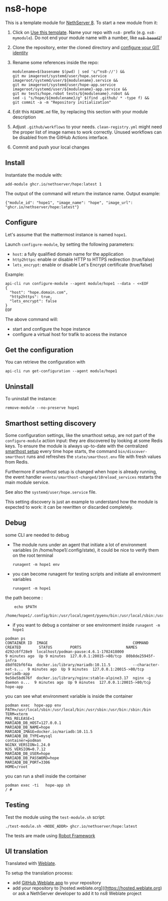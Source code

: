 # ns8-hope

This is a template module for [NethServer 8](https://github.com/NethServer/ns8-core).
To start a new module from it:

1. Click on [Use this template](https://github.com/NethServer/ns8-hope/generate).
   Name your repo with `ns8-` prefix (e.g. `ns8-mymodule`). 
   Do not end your module name with a number, like ~~`ns8-baaad2`~~!

1. Clone the repository, enter the cloned directory and
   [configure your GIT identity](https://git-scm.com/book/en/v2/Getting-Started-First-Time-Git-Setup#_your_identity)

1. Rename some references inside the repo:
   ```
   modulename=$(basename $(pwd) | sed 's/^ns8-//') &&
   git mv imageroot/systemd/user/hope.service imageroot/systemd/user/${modulename}.service &&
   git mv imageroot/systemd/user/hope-app.service imageroot/systemd/user/${modulename}-app.service && 
   git mv tests/hope.robot tests/${modulename}.robot &&
   sed -i "s/hope/${modulename}/g" $(find .github/ * -type f) &&
   git commit -a -m "Repository initialization"
   ```

1. Edit this `README.md` file, by replacing this section with your module
   description

1. Adjust `.github/workflows` to your needs. `clean-registry.yml` might
   need the proper list of image names to work correctly. Unused workflows
   can be disabled from the GitHub Actions interface.

1. Commit and push your local changes

## Install

Instantiate the module with:

    add-module ghcr.io/nethserver/hope:latest 1

The output of the command will return the instance name.
Output example:

    {"module_id": "hope1", "image_name": "hope", "image_url": "ghcr.io/nethserver/hope:latest"}

## Configure

Let's assume that the mattermost instance is named `hope1`.

Launch `configure-module`, by setting the following parameters:
- `host`: a fully qualified domain name for the application
- `http2https`: enable or disable HTTP to HTTPS redirection (true/false)
- `lets_encrypt`: enable or disable Let's Encrypt certificate (true/false)


Example:

```
api-cli run configure-module --agent module/hope1 --data - <<EOF
{
  "host": "hope.domain.com",
  "http2https": true,
  "lets_encrypt": false
}
EOF
```

The above command will:
- start and configure the hope instance
- configure a virtual host for trafik to access the instance

## Get the configuration
You can retrieve the configuration with

```
api-cli run get-configuration --agent module/hope1
```

## Uninstall

To uninstall the instance:

    remove-module --no-preserve hope1

## Smarthost setting discovery

Some configuration settings, like the smarthost setup, are not part of the
`configure-module` action input: they are discovered by looking at some
Redis keys.  To ensure the module is always up-to-date with the
centralized [smarthost
setup](https://nethserver.github.io/ns8-core/core/smarthost/) every time
hope starts, the command `bin/discover-smarthost` runs and refreshes
the `state/smarthost.env` file with fresh values from Redis.

Furthermore if smarthost setup is changed when hope is already
running, the event handler `events/smarthost-changed/10reload_services`
restarts the main module service.

See also the `systemd/user/hope.service` file.

This setting discovery is just an example to understand how the module is
expected to work: it can be rewritten or discarded completely.

## Debug

some CLI are needed to debug

- The module runs under an agent that initiate a lot of environment variables (in /home/hope1/.config/state), it could be nice to verify them
on the root terminal

    `runagent -m hope1 env`

- you can become runagent for testing scripts and initiate all environment variables
  
    `runagent -m hope1`

 the path become : 
```
    echo $PATH
    /home/hope1/.config/bin:/usr/local/agent/pyenv/bin:/usr/local/sbin:/usr/local/bin:/usr/sbin:/usr/bin:/usr/
```

- if you want to debug a container or see environment inside
 `runagent -m hope1`
 ```
podman ps
CONTAINER ID  IMAGE                                      COMMAND               CREATED        STATUS        PORTS                    NAMES
d292c6ff28e9  localhost/podman-pause:4.6.1-1702418000                          9 minutes ago  Up 9 minutes  127.0.0.1:20015->80/tcp  80b8de25945f-infra
d8df02bf6f4a  docker.io/library/mariadb:10.11.5          --character-set-s...  9 minutes ago  Up 9 minutes  127.0.0.1:20015->80/tcp  mariadb-app
9e58e5bd676f  docker.io/library/nginx:stable-alpine3.17  nginx -g daemon o...  9 minutes ago  Up 9 minutes  127.0.0.1:20015->80/tcp  hope-app
```

you can see what environment variable is inside the container
```
podman exec  hope-app env
PATH=/usr/local/sbin:/usr/local/bin:/usr/sbin:/usr/bin:/sbin:/bin
TERM=xterm
PKG_RELEASE=1
MARIADB_DB_HOST=127.0.0.1
MARIADB_DB_NAME=hope
MARIADB_IMAGE=docker.io/mariadb:10.11.5
MARIADB_DB_TYPE=mysql
container=podman
NGINX_VERSION=1.24.0
NJS_VERSION=0.7.12
MARIADB_DB_USER=hope
MARIADB_DB_PASSWORD=hope
MARIADB_DB_PORT=3306
HOME=/root
```

you can run a shell inside the container

```
podman exec -ti   hope-app sh
/ # 
```
## Testing

Test the module using the `test-module.sh` script:


    ./test-module.sh <NODE_ADDR> ghcr.io/nethserver/hope:latest

The tests are made using [Robot Framework](https://robotframework.org/)

## UI translation

Translated with [Weblate](https://hosted.weblate.org/projects/ns8/).

To setup the translation process:

- add [GitHub Weblate app](https://docs.weblate.org/en/latest/admin/continuous.html#github-setup) to your repository
- add your repository to [hosted.weblate.org]((https://hosted.weblate.org) or ask a NethServer developer to add it to ns8 Weblate project
